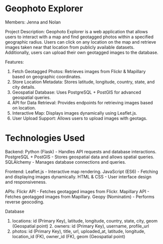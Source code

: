 # Geophoto Explorer
Members:
Jenna and Nolan

Project Description:
Geophoto Explorer is a web application that allows users to interact with a map and find geotagged photos within a specified geographic radius. Users can click on any location on the map and retrieve images taken near that location from publicly available datasets. Additionally, users can upload their own geotagged images to the database. 

Features:
1. Fetch Geotagged Photos: Retrieves images from Flickr & Mapillary based on geographic coordinates.
2. Store Location Metadata: Stores latitude, longitude, country, state, and city details.
3. Geospatial Database: Uses PostgreSQL + PostGIS for advanced geospatial queries.
4. API for Data Retrieval: Provides endpoints for retrieving images based on location.
5. Interactive Map: Displays images dynamically using Leaflet.js.
6. User Upload Support: Allows users to upload images with geotags.

# Technologies Used
Backend:
Python (Flask) - Handles API requests and database interactions.
PostgreSQL + PostGIS - Stores geospatial data and allows spatial queries.
SQLAlchemy - Manages database connections and queries.

Frontend:
Leaflet.js - Interactive map rendering.
JavaScript (ES6) - Fetching and displaying images dynamically.
HTML & CSS - User interface design and responsiveness.

APIs:
Flickr API - Fetches geotagged images from Flickr.
Mapillary API - Fetches geotagged images from Mapillary.
Geopy (Nominatim) - Performs reverse geocoding.

Database
1. locations: id (Primary Key), latitude, longitude, country, state, city, geom (Geospatial point)
2️. owners: id (Primary Key), username, profile_url
3. photos: id (Primary Key), title, url, uploaded_at, latitude, longitude, location_id (FK), owner_id (FK), geom (Geospatial point)
